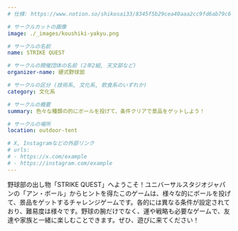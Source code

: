 ```yaml
---
# 仕様: https://www.notion.so/shikosai33/8345f5b29cea40aaa2cc9fd6ab79c6a6?pvs=4#5438a1577b604f39a67658a72f2283b8

# サークルカットの画像
image: ./_images/koushiki-yakyu.png

# サークルの名前
name: STRIKE QUEST

# サークルの開催団体の名前 (2年2組, 天文部など)
organizer-name: 硬式野球部

# サークルの区分 (技術系, 文化系, 飲食系のいずれか)
category: 文化系

# サークルの概要
summary: 色々な種類の的にボールを投げて、条件クリアで景品をゲットしよう！

# サークルの場所
location: outdoor-tent

# X, Instagramなどの外部リンク
# urls:
# - https://x.com/example
# - https://instagram.com/example
---
```

野球部の出し物「STRIKE QUEST」へようこそ！ユニバーサルスタジオジャパンの「アン・ボール」からヒントを得たこのゲームは、様々な的にボールを投げて、景品をゲットするチャレンジゲームです。各的には異なる条件が設定されており、難易度は様々です。野球の腕だけでなく、運や戦略も必要なゲームで、友達や家族と一緒に楽しむことできます。ぜひ、遊びに来てください！
